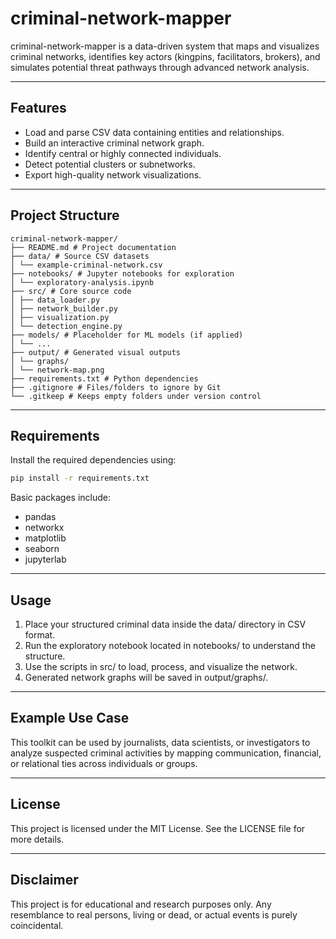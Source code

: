 # criminal-network-mapper
criminal-network-mapper is a data-driven system that maps and visualizes criminal networks, identifies key actors (kingpins, facilitators, brokers), and simulates potential threat pathways through advanced network analysis.

---

## Features

- Load and parse CSV data containing entities and relationships.
- Build an interactive criminal network graph.
- Identify central or highly connected individuals.
- Detect potential clusters or subnetworks.
- Export high-quality network visualizations.

---

## Project Structure

```
criminal-network-mapper/
├── README.md # Project documentation
├── data/ # Source CSV datasets
│ └── example-criminal-network.csv
├── notebooks/ # Jupyter notebooks for exploration
│ └── exploratory-analysis.ipynb
├── src/ # Core source code
│ ├── data_loader.py
│ ├── network_builder.py
│ ├── visualization.py
│ └── detection_engine.py
├── models/ # Placeholder for ML models (if applied)
│ └── ...
├── output/ # Generated visual outputs
│ └── graphs/
│ └── network-map.png
├── requirements.txt # Python dependencies
├── .gitignore # Files/folders to ignore by Git
└── .gitkeep # Keeps empty folders under version control
```

---

## Requirements

Install the required dependencies using:

```bash
pip install -r requirements.txt
```
Basic packages include:

- pandas
- networkx
- matplotlib
- seaborn
- jupyterlab

---

## Usage

1. Place your structured criminal data inside the data/ directory in CSV format.
2. Run the exploratory notebook located in notebooks/ to understand the structure.
3. Use the scripts in src/ to load, process, and visualize the network.
4. Generated network graphs will be saved in output/graphs/.

---

## Example Use Case

This toolkit can be used by journalists, data scientists, or investigators to analyze suspected criminal activities by mapping communication, financial, or relational ties across individuals or groups.

---

## License

This project is licensed under the MIT License. See the LICENSE file for more details.

---

## Disclaimer

This project is for educational and research purposes only. Any resemblance to real persons, living or dead, or actual events is purely coincidental.


